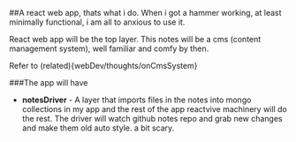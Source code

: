 ##A react web app, thats what i do. 
When i got a hammer working, at least minimally functional, i am all to anxious to use it.

React web app will be the top layer. This notes will be a cms (content management system), well familiar and comfy by then.

Refer to (related){webDev/thoughts/onCmsSystem}

###The app will have
* **notesDriver** - A layer that imports files in the notes into mongo collections in my app and the rest of the app reactvive machinery will do the rest.
The driver will watch github notes repo and grab new changes and make them old auto style. a bit scary. 
